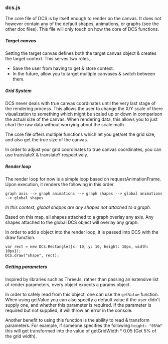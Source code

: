 ### dcs.js

The core file of DCS is by itself enough to render on the canvas. It does not however contain any of the default shapes, animations, or graphs (see the other doc files). This file will only touch on how the core of DCS functions.

##### Target canvas
Setting the target canvas defines both the target canvas object & creates the target context. This serves two roles,

 - Save the user from having to get & store context.
 - In the future, allow you to target multiple canvases & switch between them.

##### Grid System
DCS never deals with true canvas coordinates until the very last stage of the rendering process. This allows the user to change the X/Y scale of there visualization to something which might be scaled up or down in comparison the actual size of the canvas. When rendering data, this allows you to just chart the raw data without worrying about the scale math.

The core file offers multiple functions which let you get/set the grid size, and also get the true size of the canvas.

In order to adjust your grid coordinates to true canvas coordinates, you can use translateX & translateY respectively.

##### Render loop
The render loop for now is a simple loop based on requestAnimationFrame. Upon execution, it renders the following in this order.

`graph axis --> graph animations --> graph shapes --> global animations --> global shapes`

*In this context, global shapes are any shapes not attached to a graph.*

Based on this map, all shapes attached to a graph overlay any axis. Any shapes attached to the global DCS object will overlay any graph.

In order to add a object into the render loop, it is passed into DCS with the draw function.
```
var rect = new DCS.Rectangle({x: 10, y: 10, height: 10px, width: 10px});
DCS.draw("shape", rect);
```

##### Getting parameters
Inspired by libraries such as ThreeJs, rather than passing an extensive list of render parameters, every object expects a params object.

In order to safely read from this object, one can use the `getValue` function. When using getValue you can also specify a default value if the user didn't supply one, and whether this parameter is required. If the parameter is required but not supplied, it will throw an error in the console.

Another benefit to using this function is the ability to read & transform parameters. For example, if someone specifies the following
`height: "05%W"` this will get transformed into the value of getGridWidth * 0.05 (Get 5% of the grid width).
